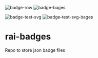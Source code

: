 ![badge-row](https://img.shields.io/endpoint?url=https://raw.githubusercontent.com/NoorShamasneh/rai-badges/main/test-badge-test.json)
![badge-bages](https://img.shields.io/endpoint?url=https://noorshamasneh.github.io/rai-badges/test-badge-test.json)


![badge-test-svg](https://raw.githubusercontent.com/NoorShamasneh/rai-badges-test/main/badge.svg)
![badge-test-svg-bages](https://noorshamasneh.github.io/rai-badges-test/badge.svg)

# rai-badges
Repo to store json badge files
